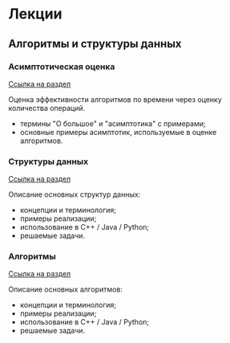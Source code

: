# Лекции

## Алгоритмы и структуры данных

### Асимптотическая оценка

[Ссылка на раздел](./complexity)

Оценка эффективности алгоритмов по времени через оценку количества операций.

- термины "О большое" и "асимптотика" с примерами;
- основные примеры асимптотик, используемые в оценке алгоритмов.

### Структуры данных

[Ссылка на раздел](./data_structures)

Описание основных структур данных:

- концепции и терминология;
- примеры реализации;
- использование в C++ / Java / Python;
- решаемые задачи.

### Алгоритмы

[Ссылка на раздел](algorithms)

Описание основных алгоритмов:

- концепции и терминология;
- примеры реализации;
- использование в C++ / Java / Python;
- решаемые задачи.